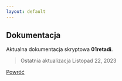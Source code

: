 ```yaml
---
layout: default
---
```


## Dokumentacja
Aktualna dokumentacja skryptowa **01retadi**.

> Ostatnia aktualizacja Listopad 22, 2023

[Powróć](./index)
